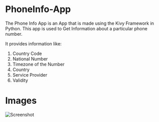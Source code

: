 # PhoneInfo-App
The Phone Info App is an App that is made using the Kivy Framework in Python. This app is used to 
Get Information about a particular phone number.

It provides information like:
1. Country Code
2. National Number
3. Timezone of the Number
4. Country
5. Service Provider
6. Validity

# Images
![Screenshot](https://user-images.githubusercontent.com/61897464/144710240-0fe0ce72-3195-4439-ad9a-13c53d471d49.png)